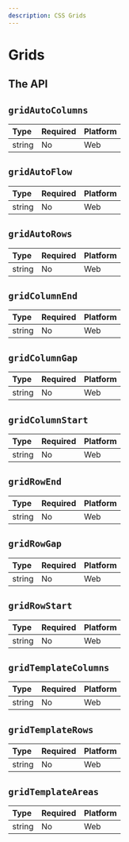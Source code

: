 ```yaml
---
description: CSS Grids
---
```


# Grids

## The API

## `gridAutoColumns`

| Type   | Required | Platform |
| :----- | :------- | :------- |
| string | No       | Web      |

## `gridAutoFlow`

| Type   | Required | Platform |
| :----- | :------- | :------- |
| string | No       | Web      |

## `gridAutoRows`

| Type   | Required | Platform |
| :----- | :------- | :------- |
| string | No       | Web      |

## `gridColumnEnd`

| Type   | Required | Platform |
| :----- | :------- | :------- |
| string | No       | Web      |

## `gridColumnGap`

| Type   | Required | Platform |
| :----- | :------- | :------- |
| string | No       | Web      |

## `gridColumnStart`

| Type   | Required | Platform |
| :----- | :------- | :------- |
| string | No       | Web      |

## `gridRowEnd`

| Type   | Required | Platform |
| :----- | :------- | :------- |
| string | No       | Web      |

## `gridRowGap`

| Type   | Required | Platform |
| :----- | :------- | :------- |
| string | No       | Web      |

## `gridRowStart`

| Type   | Required | Platform |
| :----- | :------- | :------- |
| string | No       | Web      |

## `gridTemplateColumns`

| Type   | Required | Platform |
| :----- | :------- | :------- |
| string | No       | Web      |

## `gridTemplateRows`

| Type   | Required | Platform |
| :----- | :------- | :------- |
| string | No       | Web      |

## `gridTemplateAreas`

| Type   | Required | Platform |
| :----- | :------- | :------- |
| string | No       | Web      |
